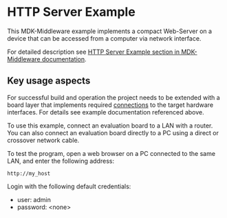 # HTTP Server Example

This MDK-Middleware example implements a compact Web-Server on a device that can be accessed from a computer via network interface.

For detailed description see [HTTP Server Example section in MDK-Middleware documentation](https://arm-software.github.io/MDK-Middleware/latest/Network/HTTP_Server_Example.html).

## Key usage aspects

For successful build and operation the project needs to be extended with a board layer that implements required [connections](https://github.com/Open-CMSIS-Pack/cmsis-toolbox/blob/main/docs/ReferenceApplications.md#connections) to the target hardware interfaces. For details see example documentation referenced above.

To use this example, connect an evaluation board to a LAN with a router. You can also connect an evaluation board directly to a PC using a direct or crossover network cable.

To test the program, open a web browser on a PC connected to the same LAN, and enter the following address:

```http
http://my_host
```

Login with the following default credentials:

- user: admin
- password: \<none\>
